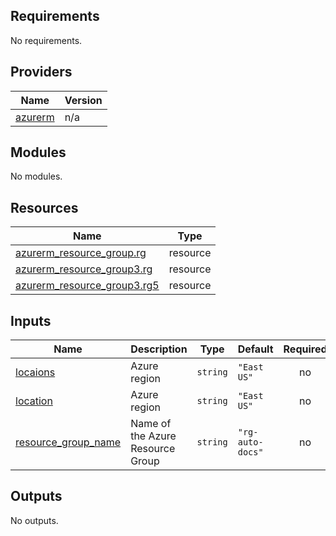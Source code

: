 <!-- BEGIN_TF_DOCS -->
## Requirements

No requirements.

## Providers

| Name | Version |
|------|---------|
| <a name="provider_azurerm"></a> [azurerm](#provider\_azurerm) | n/a |

## Modules

No modules.

## Resources

| Name | Type |
|------|------|
| [azurerm_resource_group.rg](https://registry.terraform.io/providers/hashicorp/azurerm/latest/docs/resources/resource_group) | resource |
| [azurerm_resource_group3.rg](https://registry.terraform.io/providers/hashicorp/azurerm/latest/docs/resources/resource_group3) | resource |
| [azurerm_resource_group3.rg5](https://registry.terraform.io/providers/hashicorp/azurerm/latest/docs/resources/resource_group3) | resource |

## Inputs

| Name | Description | Type | Default | Required |
|------|-------------|------|---------|:--------:|
| <a name="input_locaions"></a> [locaions](#input\_locaions) | Azure region | `string` | `"East US"` | no |
| <a name="input_location"></a> [location](#input\_location) | Azure region | `string` | `"East US"` | no |
| <a name="input_resource_group_name"></a> [resource\_group\_name](#input\_resource\_group\_name) | Name of the Azure Resource Group | `string` | `"rg-auto-docs"` | no |

## Outputs

No outputs.
<!-- END_TF_DOCS -->